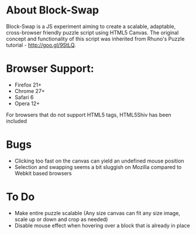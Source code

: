 About Block-Swap
===

Block-Swap is a JS experiment aiming to create a scalable, adaptable, cross-browser friendly puzzle script using HTML5 Canvas. The original concept and functionality of this script was inherited from Rhuno's Puzzle tutorial - http://goo.gl/9StLQ.

Browser Support:
===

- Firefox 21+
- Chrome 27+
- Safari 6
- Opera 12+

For browsers that do not support HTML5 tags, HTML5Shiv has been included

Bugs
===

- Clicking too fast on the canvas can yield an undefined mouse position
- Selection and swapping seems a bit sluggish on Mozilla compared to Webkit based browsers

To Do
===

- Make entire puzzle scalable (Any size canvas can fit any size image, scale up or down and crop as needed)
- Disable mouse effect when hovering over a block that is already in place